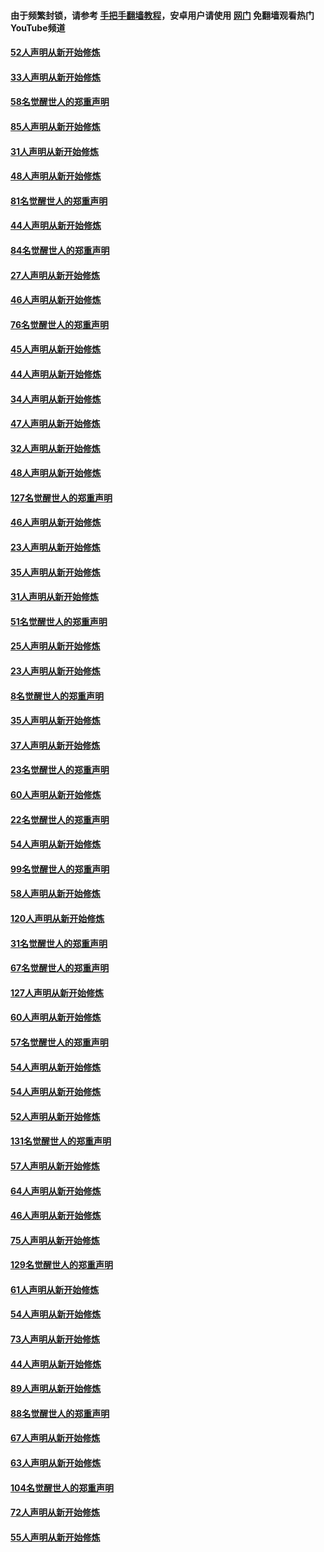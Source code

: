 #### 由于频繁封锁，请参考 [手把手翻墙教程](https://github.com/gfw-breaker/guides/wiki/)，安卓用户请使用 [网门](https://github.com/gfw-breaker/nogfw/blob/master/dl.md?t=03160300) 免翻墙观看热门YouTube频道 

#### [52人声明从新开始修炼](../pages/91/421846.md?t=03160300) 

#### [33人声明从新开始修炼](../pages/91/421804.md?t=03160300) 

#### [58名觉醒世人的郑重声明](../pages/91/421845.md?t=03160300) 

#### [85人声明从新开始修炼](../pages/91/421769.md?t=03160300) 

#### [31人声明从新开始修炼](../pages/91/421763.md?t=03160300) 

#### [48人声明从新开始修炼](../pages/91/421605.md?t=03160300) 

#### [81名觉醒世人的郑重声明](../pages/91/421656.md?t=03160300) 

#### [44人声明从新开始修炼](../pages/91/421544.md?t=03160300) 

#### [84名觉醒世人的郑重声明](../pages/91/421543.md?t=03160300) 

#### [27人声明从新开始修炼](../pages/91/421465.md?t=03160300) 

#### [46人声明从新开始修炼](../pages/91/421454.md?t=03160300) 

#### [76名觉醒世人的郑重声明](../pages/91/421453.md?t=03160300) 

#### [45人声明从新开始修炼](../pages/91/421452.md?t=03160300) 

#### [44人声明从新开始修炼](../pages/91/421422.md?t=03160300) 

#### [34人声明从新开始修炼](../pages/91/421322.md?t=03160300) 

#### [47人声明从新开始修炼](../pages/91/421264.md?t=03160300) 

#### [32人声明从新开始修炼](../pages/91/421225.md?t=03160300) 

#### [48人声明从新开始修炼](../pages/91/421202.md?t=03160300) 

#### [127名觉醒世人的郑重声明](../pages/91/421224.md?t=03160300) 

#### [46人声明从新开始修炼](../pages/91/421203.md?t=03160300) 

#### [23人声明从新开始修炼](../pages/91/421138.md?t=03160300) 

#### [35人声明从新开始修炼](../pages/91/421122.md?t=03160300) 

#### [31人声明从新开始修炼](../pages/91/421081.md?t=03160300) 

#### [51名觉醒世人的郑重声明](../pages/91/421080.md?t=03160300) 

#### [25人声明从新开始修炼](../pages/91/421020.md?t=03160300) 

#### [23人声明从新开始修炼](../pages/91/420884.md?t=03160300) 

#### [8名觉醒世人的郑重声明](../pages/91/420883.md?t=03160300) 

#### [35人声明从新开始修炼](../pages/91/420809.md?t=03160300) 

#### [37人声明从新开始修炼](../pages/91/420766.md?t=03160300) 

#### [23名觉醒世人的郑重声明](../pages/91/420765.md?t=03160300) 

#### [60人声明从新开始修炼](../pages/91/420727.md?t=03160300) 

#### [22名觉醒世人的郑重声明](../pages/91/420726.md?t=03160300) 

#### [54人声明从新开始修炼](../pages/91/420529.md?t=03160300) 

#### [99名觉醒世人的郑重声明](../pages/91/420528.md?t=03160300) 

#### [58人声明从新开始修炼](../pages/91/420198.md?t=03160300) 

#### [120人声明从新开始修炼](../pages/91/420141.md?t=03160300) 

#### [31名觉醒世人的郑重声明](../pages/91/420197.md?t=03160300) 

#### [67名觉醒世人的郑重声明](../pages/91/420140.md?t=03160300) 

#### [127人声明从新开始修炼](../pages/91/420082.md?t=03160300) 

#### [60人声明从新开始修炼](../pages/91/420081.md?t=03160300) 

#### [57名觉醒世人的郑重声明](../pages/91/420080.md?t=03160300) 

#### [54人声明从新开始修炼](../pages/91/419533.md?t=03160300) 

#### [54人声明从新开始修炼](../pages/91/419532.md?t=03160300) 

#### [52人声明从新开始修炼](../pages/91/419531.md?t=03160300) 

#### [131名觉醒世人的郑重声明](../pages/91/419530.md?t=03160300) 

#### [57人声明从新开始修炼](../pages/91/419430.md?t=03160300) 

#### [64人声明从新开始修炼](../pages/91/419429.md?t=03160300) 

#### [46人声明从新开始修炼](../pages/91/419428.md?t=03160300) 

#### [75人声明从新开始修炼](../pages/91/419427.md?t=03160300) 

#### [129名觉醒世人的郑重声明](../pages/91/419426.md?t=03160300) 

#### [61人声明从新开始修炼](../pages/91/419198.md?t=03160300) 

#### [54人声明从新开始修炼](../pages/91/419197.md?t=03160300) 

#### [73人声明从新开始修炼](../pages/91/419196.md?t=03160300) 

#### [44人声明从新开始修炼](../pages/91/419075.md?t=03160300) 

#### [89人声明从新开始修炼](../pages/91/419074.md?t=03160300) 

#### [88名觉醒世人的郑重声明](../pages/91/419195.md?t=03160300) 

#### [67人声明从新开始修炼](../pages/91/419073.md?t=03160300) 

#### [63人声明从新开始修炼](../pages/91/419072.md?t=03160300) 

#### [104名觉醒世人的郑重声明](../pages/91/419071.md?t=03160300) 

#### [72人声明从新开始修炼](../pages/91/418902.md?t=03160300) 

#### [55人声明从新开始修炼](../pages/91/418901.md?t=03160300) 

